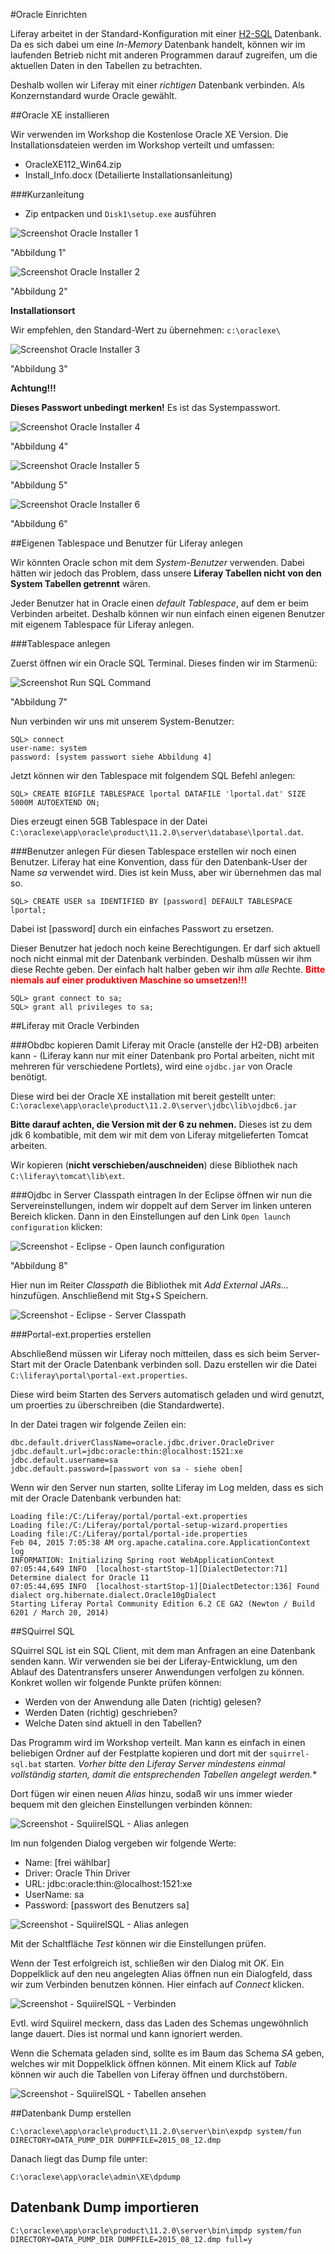 #Oracle Einrichten

Liferay arbeitet in der Standard-Konfiguration mit einer [H2-SQL](http://en.wikipedia.org/wiki/H2_(DBMS)) Datenbank. Da es sich dabei um eine *In-Memory* Datenbank handelt, können wir im laufenden Betrieb nicht mit anderen Programmen darauf zugreifen, um die aktuellen Daten in den Tabellen zu betrachten.

Deshalb wollen wir Liferay mit einer *richtigen* Datenbank verbinden. Als Konzernstandard wurde Oracle gewählt.

##Oracle XE installieren

Wir verwenden im Workshop die Kostenlose Oracle XE Version. Die Installationsdateien werden im Workshop verteilt und umfassen:
- OracleXE112_Win64.zip
- Install_Info.docx (Detailierte Installationsanleitung)

###Kurzanleitung
- Zip entpacken und `Disk1\setup.exe` ausführen

![Screenshot Oracle Installer 1](img/oracleEinrichten/oracle-installer01.png)

"Abbildung 1"

![Screenshot Oracle Installer 2](img/oracleEinrichten/oracle-installer02.png) 

"Abbildung 2"

**Installationsort**

Wir empfehlen, den Standard-Wert zu übernehmen: `c:\oraclexe\`

![Screenshot Oracle Installer 3](img/oracleEinrichten/oracle-installer03.png) 

"Abbildung 3"

**Achtung!!!**

**Dieses Passwort unbedingt merken!** Es ist das Systempasswort.

![Screenshot Oracle Installer 4](img/oracleEinrichten/oracle-installer04.png) 

"Abbildung 4"

![Screenshot Oracle Installer 5](img/oracleEinrichten/oracle-installer05.png) 

"Abbildung 5"

![Screenshot Oracle Installer 6](img/oracleEinrichten/oracle-installer06.png) 

"Abbildung 6"


##Eigenen Tablespace und Benutzer für Liferay anlegen

Wir könnten Oracle schon mit dem *System-Benutzer* verwenden. Dabei hätten wir jedoch das Problem, dass unsere **Liferay Tabellen nicht von den System Tabellen getrennt** wären.

Jeder Benutzer hat in Oracle einen *default Tablespace*, auf dem er beim Verbinden arbeitet. Deshalb können wir nun einfach einen eigenen Benutzer mit eigenem Tablespace für Liferay anlegen.

###Tablespace anlegen

Zuerst öffnen wir ein Oracle SQL Terminal. Dieses finden wir im Starmenü:

![Screenshot Run SQL Command](img/oracleEinrichten/Oracle_RunSql.png)

"Abbildung 7"

Nun verbinden wir uns mit unserem System-Benutzer:

    SQL> connect
    user-name: system
    password: [system passwort siehe Abbildung 4]

Jetzt können wir den Tablespace mit folgendem SQL Befehl anlegen:

    SQL> CREATE BIGFILE TABLESPACE lportal DATAFILE 'lportal.dat' SIZE 5000M AUTOEXTEND ON;

Dies erzeugt einen 5GB Tablespace in der Datei `C:\oraclexe\app\oracle\product\11.2.0\server\database\lportal.dat`.

###Benutzer anlegen
Für diesen Tablespace erstellen wir noch einen Benutzer. Liferay hat eine Konvention, dass für den Datenbank-User der Name *sa* verwendet wird. Dies ist kein Muss, aber wir übernehmen das mal so.

    SQL> CREATE USER sa IDENTIFIED BY [password] DEFAULT TABLESPACE lportal;

Dabei ist [password] durch ein einfaches Passwort zu ersetzen.

Dieser Benutzer hat jedoch noch keine Berechtigungen. Er darf sich aktuell noch nicht einmal mit der Datenbank verbinden. Deshalb müssen wir ihm diese Rechte geben. Der einfach halt halber geben wir ihm *alle* Rechte. <strong><font color="#FF0000">Bitte niemals auf einer produktiven Maschine so umsetzen!!!</font></strong>

    SQL> grant connect to sa;
    SQL> grant all privileges to sa;





##Liferay mit Oracle Verbinden

###Obdbc kopieren
Damit Liferay mit Oracle (anstelle der H2-DB) arbeiten kann - (Liferay kann nur mit einer Datenbank pro Portal arbeiten, nicht mit mehreren für verschiedene Portlets), wird eine `ojdbc.jar` von Oracle benötigt.

Diese wird bei der Oracle XE installation mit bereit gestellt unter: `C:\oraclexe\app\oracle\product\11.2.0\server\jdbc\lib\ojdbc6.jar`

**Bitte darauf achten, die Version mit der 6 zu nehmen.** Dieses ist zu dem jdk 6 kombatible, mit dem wir mit dem von Liferay mitgelieferten Tomcat arbeiten.

Wir kopieren (**nicht verschieben/auschneiden**) diese Bibliothek nach `C:\liferay\tomcat\lib\ext`.


###Ojdbc in Server Classpath eintragen
In der Eclipse öffnen wir nun die Servereinstellungen, indem wir doppelt auf dem Server im linken unteren Bereich klicken. Dann in den Einstellungen auf den Link `Open launch configuration` klicken:

![Screenshot - Eclipse - Open launch configuration](img/oracleEinrichten/eclipse-launch-config.png)

"Abbildung 8"

Hier nun im Reiter *Classpath* die Bibliothek mit *Add External JARs...* hinzufügen. Anschließend mit Stg+S Speichern.

![Screenshot - Eclipse - Server Classpath](img/oracleEinrichten/eclipse-server-classpath.png)


###Portal-ext.properties erstellen

Abschließend müssen wir Liferay noch mitteilen, dass es sich beim Server-Start mit der Oracle Datenbank verbinden soll. Dazu erstellen wir die Datei `C:\liferay\portal\portal-ext.properties`.

Diese wird beim Starten des Servers automatisch geladen und wird genutzt, um proerties zu überschreiben (die Standardwerte).

In der Datei tragen wir folgende Zeilen ein:

    dbc.default.driverClassName=oracle.jdbc.driver.OracleDriver
    jdbc.default.url=jdbc:oracle:thin:@localhost:1521:xe
    jdbc.default.username=sa
    jdbc.default.password=[passwort von sa - siehe oben]

Wenn wir den Server nun starten, sollte Liferay im Log melden, dass es sich mit der Oracle Datenbank verbunden hat:

    Loading file:/C:/Liferay/portal/portal-ext.properties
    Loading file:/C:/Liferay/portal/portal-setup-wizard.properties
    Loading file:/C:/Liferay/portal/portal-ide.properties
    Feb 04, 2015 7:05:38 AM org.apache.catalina.core.ApplicationContext log
    INFORMATION: Initializing Spring root WebApplicationContext
    07:05:44,649 INFO  [localhost-startStop-1][DialectDetector:71] Determine dialect for Oracle 11
    07:05:44,695 INFO  [localhost-startStop-1][DialectDetector:136] Found dialect org.hibernate.dialect.Oracle10gDialect
    Starting Liferay Portal Community Edition 6.2 CE GA2 (Newton / Build 6201 / March 20, 2014)



    
##SQuirrel SQL

SQuirrel SQL ist ein SQL Client, mit dem man Anfragen an eine Datenbank senden kann. Wir verwenden sie bei der Liferay-Entwicklung, um den Ablauf des Datentransfers unserer Anwendungen verfolgen zu können. Konkret wollen wir folgende Punkte prüfen können:

- Werden von der Anwendung alle Daten (richtig) gelesen?
- Werden Daten (richtig) geschrieben?
- Welche Daten sind aktuell in den Tabellen?

Das Programm wird im Workshop verteilt. Man kann es einfach in einen beliebigen Ordner auf der Festplatte kopieren und dort mit der `squirrel-sql.bat` starten. *Vorher bitte den Liferay Server mindestens einmal vollständig starten, damit die entsprechenden Tabellen angelegt werden.**

Dort fügen wir einen neuen *Alias* hinzu, sodaß wir uns immer wieder bequem mit den gleichen Einstellungen verbinden können:

![Screenshot - SquiirelSQL - Alias anlegen](img/oracleEinrichten/squirrel01.png)

Im nun folgenden Dialog vergeben wir folgende Werte:

- Name: [frei wählbar]
- Driver: Oracle Thin Driver
- URL: jdbc:oracle:thin:@localhost:1521:xe
- UserName: sa
- Password: [passwort des Benutzers sa]

![Screenshot - SquiirelSQL - Alias anlegen](img/oracleEinrichten/squirrel02.png)

Mit der Schaltfläche *Test* können wir die Einstellungen prüfen.

Wenn der Test erfolgreich ist, schließen wir den Dialog mit *OK*. Ein Doppelklick auf den neu angelegten Alias öffnen nun ein Dialogfeld, dass wir zum Verbinden benutzen können. Hier einfach auf *Connect* klicken.

![Screenshot - SquiirelSQL - Verbinden](img/oracleEinrichten/squirrel03.png)

Evtl. wird Squiirel meckern, dass das Laden des Schemas ungewöhnlich lange dauert. Dies ist normal und kann ignoriert werden.

Wenn die Schemata geladen sind, sollte es im Baum das Schema *SA* geben, welches wir mit Doppelklick öffnen können. Mit einem Klick auf *Table* können wir auch die Tabellen von Liferay öffnen und durchstöbern.

![Screenshot - SquiirelSQL - Tabellen ansehen](img/oracleEinrichten/squirrel04.png)

##Datenbank Dump erstellen

    C:\oraclexe\app\oracle\product\11.2.0\server\bin\expdp system/fun DIRECTORY=DATA_PUMP_DIR DUMPFILE=2015_08_12.dmp
    
Danach liegt das Dump file unter: 

    C:\oraclexe\app\oracle\admin\XE\dpdump
    
## Datenbank Dump importieren

    C:\oraclexe\app\oracle\product\11.2.0\server\bin\impdp system/fun DIRECTORY=DATA_PUMP_DIR DUMPFILE=2015_08_12.dmp full=y
    
